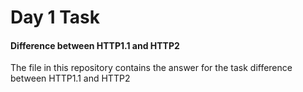 <h1>Day 1 Task</h1>
<h4>Difference between HTTP1.1 and HTTP2</h4>
<p>The file in this repository contains the answer for the task difference between HTTP1.1 and HTTP2</p>
